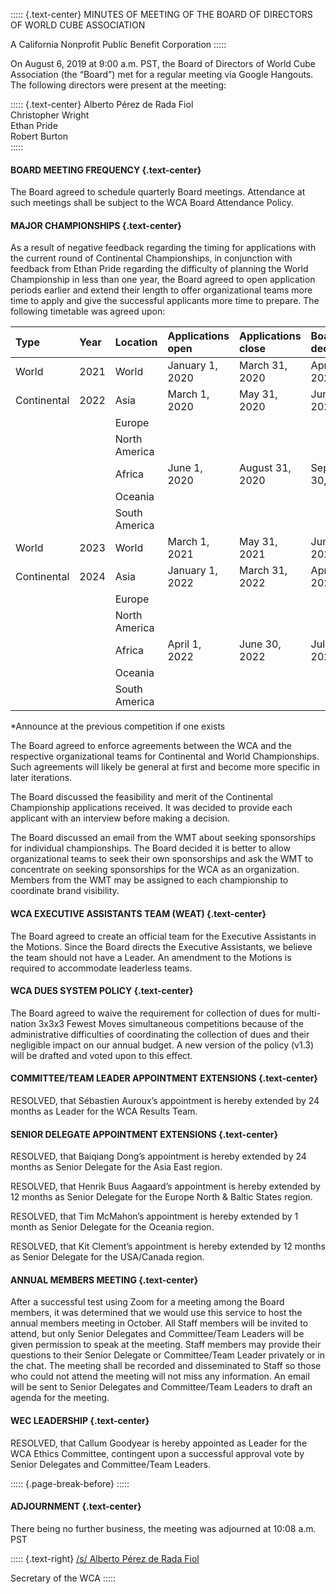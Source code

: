 ::::: {.text-center}
MINUTES OF MEETING OF THE BOARD OF DIRECTORS OF WORLD CUBE ASSOCIATION

A California Nonprofit Public Benefit Corporation
:::::

On August 6, 2019 at 9:00 a.m. PST, the Board of Directors of World Cube Association (the “Board”) met for a regular meeting via Google Hangouts. The following directors were present at the meeting:

::::: {.text-center}
Alberto Pérez de Rada Fiol <br>
Christopher Wright <br>
Ethan Pride <br>
Robert Burton <br>
:::::

#### BOARD MEETING FREQUENCY {.text-center}

The Board agreed to schedule quarterly Board meetings. Attendance at such meetings shall be subject to the WCA Board Attendance Policy.

#### MAJOR CHAMPIONSHIPS {.text-center}

As a result of negative feedback regarding the timing for applications with the current round of Continental Championships, in conjunction with feedback from Ethan Pride regarding the difficulty of planning the World Championship in less than one year, the Board agreed to open application periods earlier and extend their length to offer organizational teams more time to apply and give the successful applicants more time to prepare. The following timetable was agreed upon:

| Type | Year | Location | Applications open | Applications close | Board decision |
| :---- | :-- | :------ | :------ | :------ | :------- |
| World | 2021 | World | January 1, 2020 | March 31, 2020 | April 30, 2020 |
| Continental | 2022 | Asia | March 1, 2020 | May 31, 2020 | June 30, 2020* |
| | | Europe | | | |
| | | North America | | | |
| | | Africa | June 1, 2020 | August 31, 2020 | September 30, 2020* |
| | | Oceania | | | |
| | | South America | | | |
| World | 2023 | World | March 1, 2021 | May 31, 2021 | June 30, 2021* |
| Continental | 2024 | Asia | January 1, 2022 | March 31, 2022 | April 30, 2022* |
| | | Europe | | | |
| | | North America | | | |
| | | Africa | April 1, 2022 | June 30, 2022 | July 31, 2022* |
| | | Oceania | | | |
| | | South America | | | |

*Announce at the previous competition if one exists

The Board agreed to enforce agreements between the WCA and the respective organizational teams for Continental and World Championships. Such agreements will likely be general at first and become more specific in later iterations.

The Board discussed the feasibility and merit of the Continental Championship applications received. It was decided to provide each applicant with an interview before making a decision.

The Board discussed an email from the WMT about seeking sponsorships for individual championships. The Board decided it is better to allow organizational teams to seek their own sponsorships and ask the WMT to concentrate on seeking sponsorships for the WCA as an organization. Members from the WMT may be assigned to each championship to coordinate brand visibility.

#### WCA EXECUTIVE ASSISTANTS TEAM (WEAT) {.text-center}

The Board agreed to create an official team for the Executive Assistants in the Motions. Since the Board directs the Executive Assistants, we believe the team should not have a Leader. An amendment to the Motions is required to accommodate leaderless teams.

#### WCA DUES SYSTEM POLICY {.text-center}

The Board agreed to waive the requirement for collection of dues for multi-nation 3x3x3 Fewest Moves simultaneous competitions because of the administrative difficulties of coordinating the collection of dues and their negligible impact on our annual budget. A new version of the policy (v1.3) will be drafted and voted upon to this effect.

#### COMMITTEE/TEAM LEADER APPOINTMENT EXTENSIONS {.text-center}

RESOLVED, that Sébastien Auroux’s appointment is hereby extended by 24 months as Leader for the WCA Results Team.

#### SENIOR DELEGATE APPOINTMENT EXTENSIONS {.text-center}

RESOLVED, that Baiqiang Dong’s appointment is hereby extended by 24 months as Senior Delegate for the Asia East region.

RESOLVED, that Henrik Buus Aagaard’s appointment is hereby extended by 12 months as Senior Delegate for the Europe North & Baltic States region.

RESOLVED, that Tim McMahon’s appointment is hereby extended by 1 month as Senior Delegate for the Oceania region.

RESOLVED, that Kit Clement’s appointment is hereby extended by 12 months as Senior Delegate for the USA/Canada region.

#### ANNUAL MEMBERS MEETING {.text-center}

After a successful test using Zoom for a meeting among the Board members, it was determined that we would use this service to host the annual members meeting in October. All Staff members will be invited to attend, but only Senior Delegates and Committee/Team Leaders will be given permission to speak at the meeting. Staff members may provide their questions to their Senior Delegate or Committee/Team Leader privately or in the chat. The meeting shall be recorded and disseminated to Staff so those who could not attend the meeting will not miss any information. An email will be sent to Senior Delegates and Committee/Team Leaders to draft an agenda for the meeting.

#### WEC LEADERSHIP {.text-center}

RESOLVED, that Callum Goodyear is hereby appointed as Leader for the WCA Ethics Committee, contingent upon a successful approval vote by Senior Delegates and Committee/Team Leaders.

::::: {.page-break-before}
:::::

#### ADJOURNMENT {.text-center}

There being no further business, the meeting was adjourned at 10:08 a.m. PST

::::: {.text-right}
<u>/s/ Alberto Pérez de Rada Fiol</u>

Secretary of the WCA
:::::
